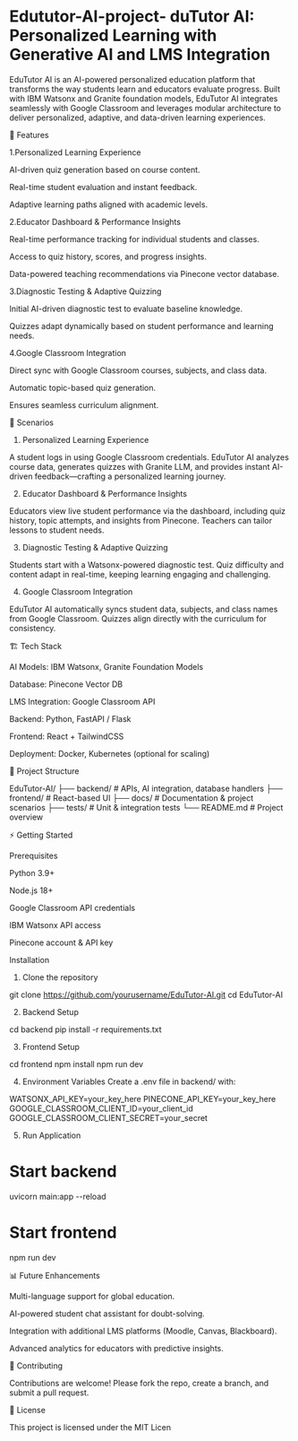 # Edututor-AI-project- duTutor AI: Personalized Learning with Generative AI and LMS Integration

EduTutor AI is an AI-powered personalized education platform that transforms the way students learn and educators evaluate progress. Built with IBM Watsonx and Granite foundation models, EduTutor AI integrates seamlessly with Google Classroom and leverages modular architecture to deliver personalized, adaptive, and data-driven learning experiences.

🚀 Features

1.Personalized Learning Experience

AI-driven quiz generation based on course content.

Real-time student evaluation and instant feedback.

Adaptive learning paths aligned with academic levels.


2.Educator Dashboard & Performance Insights

Real-time performance tracking for individual students and classes.

Access to quiz history, scores, and progress insights.

Data-powered teaching recommendations via Pinecone vector database.


3.Diagnostic Testing & Adaptive Quizzing

Initial AI-driven diagnostic test to evaluate baseline knowledge.

Quizzes adapt dynamically based on student performance and learning needs.


4.Google Classroom Integration

Direct sync with Google Classroom courses, subjects, and class data.

Automatic topic-based quiz generation.

Ensures seamless curriculum alignment.


📌 Scenarios

1. Personalized Learning Experience

A student logs in using Google Classroom credentials. EduTutor AI analyzes course data, generates quizzes with Granite LLM, and provides instant AI-driven feedback—crafting a personalized learning journey.

2. Educator Dashboard & Performance Insights

Educators view live student performance via the dashboard, including quiz history, topic attempts, and insights from Pinecone. Teachers can tailor lessons to student needs.

3. Diagnostic Testing & Adaptive Quizzing

Students start with a Watsonx-powered diagnostic test. Quiz difficulty and content adapt in real-time, keeping learning engaging and challenging.

4. Google Classroom Integration

EduTutor AI automatically syncs student data, subjects, and class names from Google Classroom. Quizzes align directly with the curriculum for consistency.
 
🏗️ Tech Stack

AI Models: IBM Watsonx, Granite Foundation Models

Database: Pinecone Vector DB

LMS Integration: Google Classroom API

Backend: Python, FastAPI / Flask

Frontend: React + TailwindCSS

Deployment: Docker, Kubernetes (optional for scaling)




📂 Project Structure

EduTutor-AI/
├── backend/        # APIs, AI integration, database handlers
├── frontend/       # React-based UI
├── docs/           # Documentation & project scenarios
├── tests/          # Unit & integration tests
└── README.md       # Project overview


⚡ Getting Started

Prerequisites

Python 3.9+

Node.js 18+

Google Classroom API credentials

IBM Watsonx API access

Pinecone account & API key


Installation

1. Clone the repository

git clone https://github.com/yourusername/EduTutor-AI.git
cd EduTutor-AI


2. Backend Setup

cd backend
pip install -r requirements.txt


3. Frontend Setup

cd frontend
npm install
npm run dev


4. Environment Variables
Create a .env file in backend/ with:

WATSONX_API_KEY=your_key_here
PINECONE_API_KEY=your_key_here
GOOGLE_CLASSROOM_CLIENT_ID=your_client_id
GOOGLE_CLASSROOM_CLIENT_SECRET=your_secret


5. Run Application

# Start backend
uvicorn main:app --reload

# Start frontend
npm run dev



📊 Future Enhancements

Multi-language support for global education.

AI-powered student chat assistant for doubt-solving.

Integration with additional LMS platforms (Moodle, Canvas, Blackboard).

Advanced analytics for educators with predictive insights.




🤝 Contributing

Contributions are welcome! Please fork the repo, create a branch, and submit a pull request.



📜 License

This project is licensed under the MIT Licen
